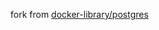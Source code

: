 fork from [docker-library/postgres](https://github.com/docker-library/postgres/tree/0a66d53fface5ccc8274f99712ba2f382a1caf42)